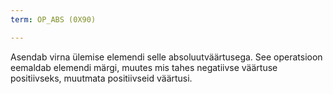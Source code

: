 ```yaml
---
term: OP_ABS (0X90)

---
```

Asendab virna ülemise elemendi selle absoluutväärtusega. See operatsioon eemaldab elemendi märgi, muutes mis tahes negatiivse väärtuse positiivseks, muutmata positiivseid väärtusi.